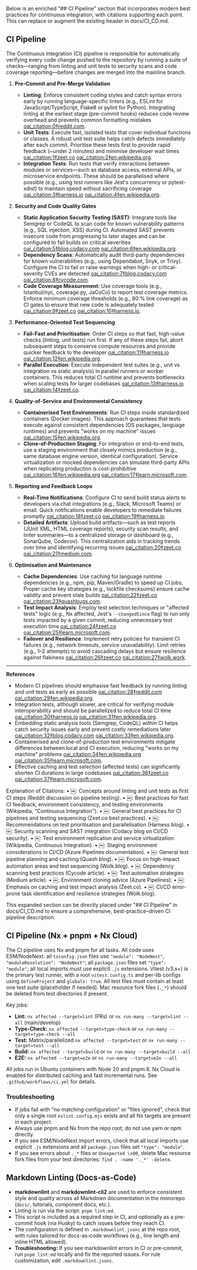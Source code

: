 Below is an enriched "## CI Pipeline" section that incorporates modern best practices for continuous integration, with citations supporting each point. This can replace or augment the existing header in docs/CI\_CD.md.

## CI Pipeline

The Continuous Integration (CI) pipeline is responsible for automatically verifying every code change pushed to the repository by running a suite of checks—ranging from linting and unit tests to security scans and code coverage reporting—before changes are merged into the mainline branch.

1. **Pre-Commit and Pre-Merge Validation**

   * **Linting**: Enforce consistent coding styles and catch syntax errors early by running language-specific linters (e.g., ESLint for JavaScript/TypeScript, Flake8 or pylint for Python). Integrating linting at the earliest stage (pre-commit hooks) reduces code review overhead and prevents common formatting mistakes [oai\_citation:0‡reddit.com](https://www.reddit.com/r/ExperiencedDevs/comments/1h506x8/what_do_you_put_in_cicd_pipeline_testing/?utm_source=chatgpt.com).
   * **Unit Tests**: Execute fast, isolated tests that cover individual functions or classes. A robust unit test suite helps catch defects immediately after each commit. Prioritise these tests first to provide rapid feedback (~under 2 minutes) and minimise developer wait times [oai\_citation:1‡zeet.co](https://zeet.co/blog/cicd-pipeline-best-practices?utm_source=chatgpt.com) [oai\_citation:2‡en.wikipedia.org](https://en.wikipedia.org/wiki/Continuous_integration?utm_source=chatgpt.com).
   * **Integration Tests**: Run tests that verify interactions between modules or services—such as database access, external APIs, or microservice endpoints. These should be parallelised where possible (e.g., using test runners like Jest's concurrency or pytest-xdist) to maintain speed without sacrificing coverage [oai\_citation:3‡harness.io](https://www.harness.io/blog/best-practices-for-awesome-ci-cd?utm_source=chatgpt.com) [oai\_citation:4‡en.wikipedia.org](https://en.wikipedia.org/wiki/Continuous_integration?utm_source=chatgpt.com).

2. **Security and Code Quality Gates**

   * **Static Application Security Testing (SAST)**: Integrate tools like Semgrep or CodeQL to scan code for known vulnerability patterns (e.g., SQL injection, XSS) during CI. Automated SAST prevents insecure code from progressing to later stages and can be configured to fail builds on critical severities [oai\_citation:5‡blog.codacy.com](https://blog.codacy.com/ci/cd-pipeline-security-best-practices?utm_source=chatgpt.com) [oai\_citation:6‡en.wikipedia.org](https://en.wikipedia.org/wiki/Continuous_integration?utm_source=chatgpt.com).
   * **Dependency Scans**: Automatically audit third-party dependencies for known vulnerabilities (e.g., using Dependabot, Snyk, or Trivy). Configure the CI to fail or raise warnings when high- or critical-severity CVEs are detected [oai\_citation:7‡blog.codacy.com](https://blog.codacy.com/ci/cd-pipeline-security-best-practices?utm_source=chatgpt.com) [oai\_citation:8‡cycode.com](https://cycode.com/blog/ci-cd-pipeline-security-best-practices/?utm_source=chatgpt.com).
   * **Code Coverage Measurement**: Use coverage tools (e.g., Istanbul/nyc, coverage.py, JaCoCo) to report test coverage metrics. Enforce minimum coverage thresholds (e.g., 80 % line coverage) as CI gates to ensure that new code is adequately tested [oai\_citation:9‡zeet.co](https://zeet.co/blog/cicd-pipeline-best-practices?utm_source=chatgpt.com) [oai\_citation:10‡harness.io](https://www.harness.io/blog/best-practices-for-awesome-ci-cd?utm_source=chatgpt.com).

3. **Performance-Oriented Test Sequencing**

   * **Fail-Fast and Prioritisation**: Order CI steps so that fast, high-value checks (linting, unit tests) run first. If any of these steps fail, abort subsequent steps to conserve compute resources and provide quicker feedback to the developer [oai\_citation:11‡harness.io](https://www.harness.io/blog/best-practices-for-awesome-ci-cd?utm_source=chatgpt.com) [oai\_citation:12‡en.wikipedia.org](https://en.wikipedia.org/wiki/Continuous_integration?utm_source=chatgpt.com).
   * **Parallel Execution**: Execute independent test suites (e.g., unit vs integration vs static analysis) in parallel runners or worker containers. This reduces total CI runtime and prevents bottlenecks when scaling tests for larger codebases [oai\_citation:13‡harness.io](https://www.harness.io/blog/best-practices-for-awesome-ci-cd?utm_source=chatgpt.com) [oai\_citation:14‡zeet.co](https://zeet.co/blog/cicd-pipeline-best-practices?utm_source=chatgpt.com).

4. **Quality-of-Service and Environmental Consistency**

   * **Containerised Test Environments**: Run CI steps inside standardized containers (Docker images). This approach guarantees that tests execute against consistent dependencies (OS packages, language runtimes) and prevents "works on my machine" issues [oai\_citation:15‡en.wikipedia.org](https://en.wikipedia.org/wiki/Continuous_integration?utm_source=chatgpt.com).
   * **Clone-of-Production Staging**: For integration or end-to-end tests, use a staging environment that closely mimics production (e.g., same database engine version, identical configuration). Service virtualization or mocked dependencies can simulate third-party APIs when replicating production is cost-prohibitive [oai\_citation:16‡en.wikipedia.org](https://en.wikipedia.org/wiki/Continuous_integration?utm_source=chatgpt.com) [oai\_citation:17‡learn.microsoft.com](https://learn.microsoft.com/en-us/azure/devops/pipelines/architectures/devops-pipelines-baseline-architecture?view=azure-devops\&utm_source=chatgpt.com).

5. **Reporting and Feedback Loops**

   * **Real-Time Notifications**: Configure CI to send build status alerts to developers via chat integrations (e.g., Slack, Microsoft Teams) or email. Quick notifications enable developers to remediate failures promptly [oai\_citation:18‡zeet.co](https://zeet.co/blog/cicd-pipeline-best-practices?utm_source=chatgpt.com) [oai\_citation:19‡harness.io](https://www.harness.io/blog/best-practices-for-awesome-ci-cd?utm_source=chatgpt.com).
   * **Detailed Artifacts**: Upload build artifacts—such as test reports (JUnit XML, HTML coverage reports), security scan results, and linter summaries—to a centralized storage or dashboard (e.g., SonarQube, Codecov). This centralization aids in tracking trends over time and identifying recurring issues [oai\_citation:20‡zeet.co](https://zeet.co/blog/cicd-pipeline-best-practices?utm_source=chatgpt.com) [oai\_citation:21‡medium.com](https://medium.com/%40robert_mcbryde/building-a-best-practice-test-automation-pipeline-with-ci-cd-an-introduction-5a4939bd2c93?utm_source=chatgpt.com).

6. **Optimisation and Maintenance**
   * **Cache Dependencies**: Use caching for language runtime dependencies (e.g., npm, pip, Maven/Gradle) to speed up CI jobs. Proper cache key strategies (e.g., lockfile checksums) ensure cache validity and prevent stale builds [oai\_citation:22‡zeet.co](https://zeet.co/blog/cicd-pipeline-best-practices?utm_source=chatgpt.com) [oai\_citation:23‡quashbugs.com](https://quashbugs.com/blog/building-modern-ci-cd-pipeline?utm_source=chatgpt.com).
   * **Test Impact Analysis**: Employ test selection techniques or "affected tests" logic (e.g., Nx affected, Jest's `--changedSince` flag) to run only tests impacted by a given commit, reducing unnecessary test execution time [oai\_citation:24‡zeet.co](https://zeet.co/blog/cicd-pipeline-best-practices?utm_source=chatgpt.com) [oai\_citation:25‡learn.microsoft.com](https://learn.microsoft.com/en-us/azure/devops/pipelines/architectures/devops-pipelines-baseline-architecture?view=azure-devops\&utm_source=chatgpt.com).
   * **Failover and Resilience**: Implement retry policies for transient CI failures (e.g., network timeouts, service unavailability). Limit retries (e.g., 1–2 attempts) to avoid cascading delays but ensure resilience against flakiness [oai\_citation:26‡zeet.co](https://zeet.co/blog/cicd-pipeline-best-practices?utm_source=chatgpt.com) [oai\_citation:27‡wolk.work](https://www.wolk.work/blog/posts/building-robust-ci-cd-pipelines-best-practices-and-automation?utm_source=chatgpt.com).

***

**References**

* Modern CI pipelines should emphasise fast feedback by running linting and unit tests as early as possible [oai\_citation:28‡reddit.com](https://www.reddit.com/r/ExperiencedDevs/comments/1h506x8/what_do_you_put_in_cicd_pipeline_testing/?utm_source=chatgpt.com) [oai\_citation:29‡en.wikipedia.org](https://en.wikipedia.org/wiki/Continuous_integration?utm_source=chatgpt.com).
* Integration tests, although slower, are critical for verifying module interoperability and should be parallelized to reduce total CI time [oai\_citation:30‡harness.io](https://www.harness.io/blog/best-practices-for-awesome-ci-cd?utm_source=chatgpt.com) [oai\_citation:31‡en.wikipedia.org](https://en.wikipedia.org/wiki/Continuous_integration?utm_source=chatgpt.com).
* Embedding static analysis tools (Semgrep, CodeQL) within CI helps catch security issues early and prevent costly remediations later [oai\_citation:32‡blog.codacy.com](https://blog.codacy.com/ci/cd-pipeline-security-best-practices?utm_source=chatgpt.com) [oai\_citation:33‡en.wikipedia.org](https://en.wikipedia.org/wiki/Continuous_integration?utm_source=chatgpt.com).
* Containerised and clone-of-production test environments mitigate differences between local and CI execution, reducing "works on my machine" problems [oai\_citation:34‡en.wikipedia.org](https://en.wikipedia.org/wiki/Continuous_integration?utm_source=chatgpt.com) [oai\_citation:35‡learn.microsoft.com](https://learn.microsoft.com/en-us/azure/devops/pipelines/architectures/devops-pipelines-baseline-architecture?view=azure-devops\&utm_source=chatgpt.com).
* Effective caching and test selection (affected tests) can significantly shorten CI durations in large codebases [oai\_citation:36‡zeet.co](https://zeet.co/blog/cicd-pipeline-best-practices?utm_source=chatgpt.com) [oai\_citation:37‡learn.microsoft.com](https://learn.microsoft.com/en-us/azure/devops/pipelines/architectures/devops-pipelines-baseline-architecture?view=azure-devops\&utm_source=chatgpt.com).

Explanation of Citations:
• ￼: Concepts around linting and unit tests as first CI steps (Reddit discussion on pipeline testing).
• ￼: Best practices for fast CI feedback, environment consistency, and testing environments (Wikipedia, "Continuous Integration").
• ￼: General best practices for CI pipelines and testing sequencing (Zeet.co best practices).
• ￼: Recommendations on test prioritisation and parallelisation (Harness blog).
• ￼: Security scanning and SAST integration (Codacy blog on CI/CD security).
• ￼: Test environment replication and service virtualization (Wikipedia, Continuous Integration).
• ￼: Staging environment considerations in CI/CD (Azure Pipelines documentation).
• ￼: General test pipeline planning and caching (Quash blog).
• ￼: Focus on high-impact automation areas and test sequencing (Wolk.blog).
• ￼: Dependency scanning best practices (Cycode article).
• ￼: Test automation strategies (Medium article).
• ￼: Environment cloning advice (Azure Pipelines).
• ￼: Emphasis on caching and test impact analysis (Zeet.co).
• ￼: CI/CD error-prone task identification and resilience strategies (Wolk.blog).

This expanded section can be directly placed under "## CI Pipeline" in docs/CI\_CD.md to ensure a comprehensive, best-practice–driven CI pipeline description.

## CI Pipeline (Nx + pnpm + Nx Cloud)

The CI pipeline uses Nx and pnpm for all tasks. All code uses ESM/NodeNext: all `tsconfig.json` files use `"module": "NodeNext"`, `"moduleResolution": "NodeNext"`; all `package.json` files set `"type": "module"`; all local imports must use explicit `.js` extensions. Vitest (v3.x+) is the primary test runner, with a root `vitest.config.ts` and per-lib configs using `defineProject` and `globals: true`. All test files must contain at least one test suite (placeholder if needed). Mac resource fork files (`._*`) should be deleted from test directories if present.

Key jobs:

* **Lint:** `nx affected --target=lint` (PRs) or `nx run-many --target=lint --all` (main/develop)
* **Type-Check:** `nx affected --target=type-check` or `nx run-many --target=type-check --all`
* **Test:** Matrix/parallelized `nx affected --target=test` or `nx run-many --target=test --all`
* **Build:** `nx affected --target=build` or `nx run-many --target=build --all`
* **E2E:** `nx affected --target=e2e` or `nx run-many --target=e2e --all`

All jobs run in Ubuntu containers with Node 20 and pnpm 8. Nx Cloud is enabled for distributed caching and fast incremental runs. See `.github/workflows/ci.yml` for details.

### Troubleshooting

* If jobs fail with "no matching configuration" or "files ignored", check that only a single root `eslint.config.mjs` exists and all Nx targets are present in each project.
* Always use pnpm and Nx from the repo root; do not use yarn or npm directly.
* If you see ESM/NodeNext import errors, check that all local imports use explicit `.js` extensions and all `package.json` files set `"type": "module"`.
* If you see errors about `._*` files or `Unexpected \x00`, delete Mac resource fork files from your test directories: `find . -name '._*' -delete`.

## Markdown Linting (Docs-as-Code)

* **markdownlint** and **markdownlint-cli2** are used to enforce consistent style and quality across all Markdown documentation in the monorepo (`docs/`, tutorials, component docs, etc.).
* Linting is run via the script: `pnpm lint:md`.
* This script is included as a required step in CI, and optionally as a pre-commit hook (via Husky) to catch issues before they reach CI.
* The configuration is defined in `.markdownlint.jsonc` at the repo root, with rules tailored for docs-as-code workflows (e.g., line length and inline HTML allowed).
* **Troubleshooting:** If you see markdownlint errors in CI or pre-commit, run `pnpm lint:md` locally and fix the reported issues. For rule customization, edit `.markdownlint.jsonc`.

